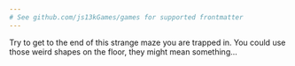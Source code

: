 ```yaml
---
# See github.com/js13kGames/games for supported frontmatter
---
```

Try to get to the end of this strange maze you are trapped in. You could use those weird shapes on the floor, they might mean something...